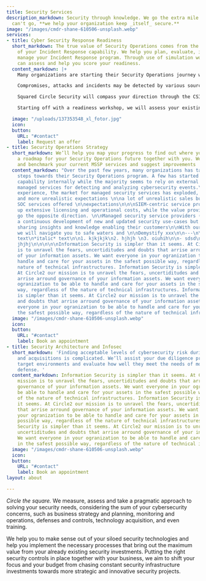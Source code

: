 ```yaml
---
title: Security Services
description_markdown: Security through knowledge. We go the extra mile that your tools
  can't go, **we help your organization keep _itself_ secure.**
image: "/images/cmdr-shane-610506-unsplash.webp"
services:
- title: Cyber Security Response Readiness
  short_markdown: The true value of Security Operations comes from the effectiveness
    of your Incident Response capability. We help you plan, evaluate, improve and
    manage your Incident Response program. Through use of simulation workshops we
    can assess and help you score your readiness.
  content_markdown: |+
    Many organizations are starting their Security Operations journey with a strict focus on monitoring and detection but few have acquired an appropriate capability to react and respond to the cybersecurity incidents.

    Compromises, attacks and incidents may be detected by various sources, such as the internal IT help desk, your infra team or a hosting service provider – but what are your plan when the things get serious? You cannot rely on external IT service providers to manage your security incidents and you should act differently from your IT incident process.

    Squared Circle Security will compass your direction through the CSIR landscape and assist you in establishing an incident response plan with corresponding processes, tools, training and management.

    Starting off with a readiness workshop, we will assess your existing preparations and capabilities by scoring the levels in our incident response maturity model.

  image: "/uploads/137353548_xl_fotor.jpg"
  icon: 
  button:
    URL: "#contact"
    label: Request an offer
- title: Security Operations Strategy
  short_markdown: We’ll help you map your progress to find out where you are and build
    a roadmap for your Security Operations future together with you. We can also assess
    and benchmark your current MSSP services and suggest improvements
  content_markdown: "Over the past few years, many organizations has taken the first
    steps towards their Security Operations program. A few has started to build the
    capability internally while the majority seems to rely on external parties providing
    managed services for detecting and analyzing cybersecurity events.\n\nFrom our
    experience, the market for managed security services has exploded, bringing more
    and more unrealistic expectations \n\na lot of unrealistic sales buzz around the
    SOC services offered \n\nexpectations\n\n\nSIEM-centric service propositions builds
    up extensive licensing and operational costs, while the value provided seems to
    go the opposite direction. \n\nManaged security service providers (MSSP's) promise
    a continuous development of new and updated security use-cases but refrain from
    sharing insights and knowledge enabling their customers\n\nWith our leading hand,
    we will navigate you to safe waters and \n\nDemystify xxx\n\n---\n\n\n**bold**
    text\n*italic* text\n\n1. kjkjkjk\n2. hjhjh \n3. oiuhih\n\n- sdsd\n- sdsds\n-
    jhjhj\n\n\n\n\nInformation Security is simpler than it seems. At Circle2 our mission
    is to unravel the fears, uncertiditudes and doubts that arrise arround governance
    of your information assets. We want everyone in your ogranization to be able to
    handle and care for your assets in the safest possible way, regardless of the
    nature of technical infrastructures. Information Security is simpler than it seems.
    At Circle2 our mission is to unravel the fears, uncertiditudes and doubts that
    arrise arround governance of your information assets. We want everyone in your
    ogranization to be able to handle and care for your assets in the safest possible
    way, regardless of the nature of technical infrastructures. Information Security
    is simpler than it seems. At Circle2 our mission is to unravel the fears, uncertiditudes
    and doubts that arrise arround governance of your information assets. We want
    everyone in your ogranization to be able to handle and care for your assets in
    the safest possible way, regardless of the nature of technical infrastructures."
  image: "/images/cmdr-shane-610506-unsplash.webp"
  icon: 
  button:
    URL: "#contact"
    label: Book an appointment
- title: Security Architecture and Infosec
  short_markdown: 'Finding acceptable levels of cybersecurity risk during mergers
    and acquisitions is complicated. We’ll assist your due diligence process by assessing
    target environments and evaluate how well they meet the needs of modern cybersecurity
    defense. '
  content_markdown: Information Security is simpler than it seems. At Circle2 our
    mission is to unravel the fears, uncertiditudes and doubts that arrise arround
    governance of your information assets. We want everyone in your ogranization to
    be able to handle and care for your assets in the safest possible way, regardless
    of the nature of technical infrastructures. Information Security is simpler than
    it seems. At Circle2 our mission is to unravel the fears, uncertiditudes and doubts
    that arrise arround governance of your information assets. We want everyone in
    your ogranization to be able to handle and care for your assets in the safest
    possible way, regardless of the nature of technical infrastructures. Information
    Security is simpler than it seems. At Circle2 our mission is to unravel the fears,
    uncertiditudes and doubts that arrise arround governance of your information assets.
    We want everyone in your ogranization to be able to handle and care for your assets
    in the safest possible way, regardless of the nature of technical infrastructures.
  image: "/images/cmdr-shane-610506-unsplash.webp"
  icon: 
  button:
    URL: "#contact"
    label: Book an appointment
layout: about

---
```

_Circle the square._ We measure, assess and take a pragmatic approach to solving your security needs, considering the sum of your cybersecurity concerns, such as business strategy and planning, monitoring and operations, defenses and controls, technology acquisition, and even training.

We help you to make sense out of your siloed security technologies and help you implement the necessary processes that bring out the maximum value from your already existing security investments. Putting the right security controls in place together with your business, we aim to shift your focus and your budget from chasing constant security infrastructure investments towards more strategic and innovative security projects.